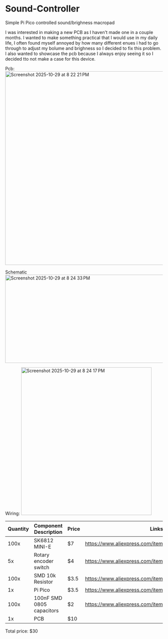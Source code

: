# Sound-Controller
Simple Pi Pico controlled sound/brighness macropad

I was interested in making a new PCB as I haven't made one in a couple months. I wanted to make something practical that I would use in my daily life, I often found myself annoyed by how many different  enues i had to go through to adjust my bolume and brighness so I decided to fix this problem. I also wanted to showcase the pcb because I always enjoy seeing it so I decided tto not make a case for this device.

Pcb:
<img width="534" height="619" alt="Screenshot 2025-10-29 at 8 22 21 PM" src="https://github.com/user-attachments/assets/2fa051d8-565a-411e-bdae-7fb6f01d5574" />

Schematic
<img width="533" height="282" alt="Screenshot 2025-10-29 at 8 24 33 PM" src="https://github.com/user-attachments/assets/c8ff1ba7-8a63-4f7c-b03a-7c46904a8b7b" />

Wiring:
<img width="417" height="472" alt="Screenshot 2025-10-29 at 8 24 17 PM" src="https://github.com/user-attachments/assets/53566abb-29f8-4ac2-a004-59b52eda5902" />

| Quantity | Component Description                              |Price  |Links                  |
|----------|----------------------------------------------------|-------|-----------------------|
| 100x     | SK6812 MINI-E                                      |$7    |https://www.aliexpress.com/item/1005005193716172.html|
| 5x       | Rotary encoder switch                              |$4     |https://www.aliexpress.com/item/1005003510208490.html|
| 100x     | SMD 10k Resistor                                   |$3.5     |https://www.aliexpress.com/item/1005006198053993.html|
| 1x       | Pi Pico                                            |$3.5     |https://www.aliexpress.com/item/1005006403553612.html|
| 100x     | 100nF SMD 0805 capacitors                          |$2     |https://www.aliexpress.com/item/1626652703.html|
| 1x       | PCB                                  |$10    |

Total price: $30


